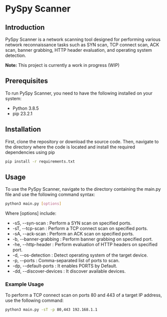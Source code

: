 # PySpy Scanner

## Introduction
PySpy Scanner is a network scanning tool designed for performing various network reconnaissance tasks such as SYN scan, TCP connect scan, ACK scan, banner grabbing, HTTP header evaluation, and operating system detection. 

**Note:** This project is currently a work in progress (WIP)

## Prerequisites
To run PySpy Scanner, you need to have the following installed on your system:
- Python 3.8.5
- pip 23.2.1

## Installation

First, clone the repository or download the source code. Then, navigate to the directory where the code is located and install the required dependencies using pip

```bash
pip install -r requirements.txt
```

## Usage

To use the PySpy Scanner, navigate to the directory containing the main.py file and use the following command syntax:

```bash
python3 main.py [options]
```

Where [options] include:

* -sS, --syn-scan : Perform a SYN scan on specified ports.
* -sT, --tcp-scan : Perform a TCP connect scan on specified ports.
* -sA, --ack-scan : Perform an ACK scan on specified ports.
* -b, --banner-grabbing : Perform banner grabbing on specified port.
* -he, --http-header : Perform evaluation of HTTP headers on specified port.
* -d, --os-detection : Detect operating system of the target device.
* -p, --ports : Comma-separated list of ports to scan.
* -dp, --default-ports : It enables PORTS by Default.
* -dd, --discover-devices : It discover available devices.

### Example Usage
To perform a TCP connect scan on ports 80 and 443 of a target IP address, use the following command:

```bash
python3 main.py -sT -p 80,443 192.168.1.1
```